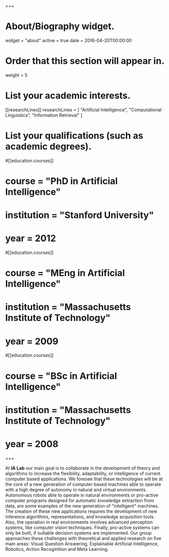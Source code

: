 +++
# About/Biography widget.
widget = "about"
active = true
date = 2016-04-20T00:00:00

# Order that this section will appear in.
weight = 5

# List your academic interests.
[[researchLines]]
  researchLines = [
    "Artificial Intelligence",
    "Computational Linguistics",
    "Information Retrieval"
  ]

# List your qualifications (such as academic degrees).
#[[education.courses]]
#  course = "PhD in Artificial Intelligence"
#  institution = "Stanford University"
#  year = 2012

#[[education.courses]]
#  course = "MEng in Artificial Intelligence"
#  institution = "Massachusetts Institute of Technology"
#  year = 2009

#[[education.courses]]
#  course = "BSc in Artificial Intelligence"
#  institution = "Massachusetts Institute of Technology"
#  year = 2008
 
+++

At **IA Lab** our main goal is to collaborate in the development of theory and algorithms to increase the flexibility, adaptability, or intelligence of current computer based applications. We foresee that these technologies will be at the core of a new generation of computer based machines able to operate with a high degree of autonomy in natural and virtual environments. Autonomous robots able to operate in natural environments or pro-active computer programs designed for automatic knowledge extraction from data, are some examples of the new generation of "intelligent" machines. The creation of these new applications requires the development of new inference algorithms, representations, and knowledge acquisition tools. Also, the operation in real environments involves advanced perception systems, like computer vision techniques. Finally, pro-active systems can only be built, if suitable decision systems are implemented. Our group approaches these challenges with theoretical and applied research on five main areas: Visual Question Answering, Explainable Artificial Intelligence, Robotics, Action Recoginition and Meta Learning.
